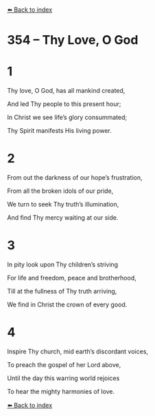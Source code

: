 [⬅️ Back to index](../README.md)

# 354 – Thy Love, O God





# 1

Thy love, O God, has all mankind created,

And led Thy people to this present hour;

In Christ we see life’s glory consummated;

Thy Spirit manifests His living power.



# 2

From out the darkness of our hope’s frustration,

From all the broken idols of our pride,

We turn to seek Thy truth’s illumination,

And find Thy mercy waiting at our side.



# 3

In pity look upon Thy children’s striving

For life and freedom, peace and brotherhood,

Till at the fullness of Thy truth arriving,

We find in Christ the crown of every good.



# 4

Inspire Thy church, mid earth’s discordant voices,

To preach the gospel of her Lord above,

Until the day this warring world rejoices

To hear the mighty harmonies of love.

[⬅️ Back to index](../README.md)
